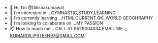 - 👋 Hi, I’m @Dilishakumawat
- 👀 I’m interested in ...GYMNASTIC,STUDY,LEARNING
- 🌱 I’m currently learning ...HTML,CURRENT GK.,WORLD GEOGHRAPHY
- 💞️ I’m looking to collaborate on ...MY PASSION
- 📫 How to reach me ...CALL AT 9529004034,EMAIL ME :-KUMARDILIP9TEEN97@GMAIL.COM

<!---
Dilishakumawat/Dilishakumawat is a ✨ special ✨ repository because its `README.md` (this file) appears on your GitHub profile.
You can click the Preview link to take a look at your changes.
--->
